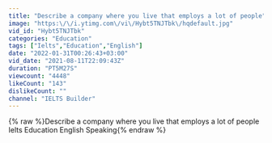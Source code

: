 ```yaml
---
title: "Describe a company where you live that employs a lot of people"
image: "https:\/\/i.ytimg.com\/vi\/Hybt5TNJTbk\/hqdefault.jpg"
vid_id: "Hybt5TNJTbk"
categories: "Education"
tags: ["Ielts","Education","English"]
date: "2022-01-31T00:26:43+03:00"
vid_date: "2021-08-11T22:09:43Z"
duration: "PT5M27S"
viewcount: "4448"
likeCount: "143"
dislikeCount: ""
channel: "IELTS Builder"
---
```

{% raw %}Describe a company where you live that employs a lot of people Ielts Education English Speaking{% endraw %}
